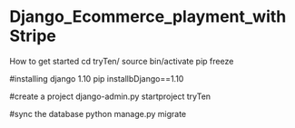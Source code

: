 # Django_Ecommerce_playment_withStripe

How to get started
cd tryTen/
source bin/activate
pip freeze

#installing django 1.10
pip installbDjango==1.10

#create a project 
django-admin.py startproject tryTen

#sync the database
python manage.py migrate

